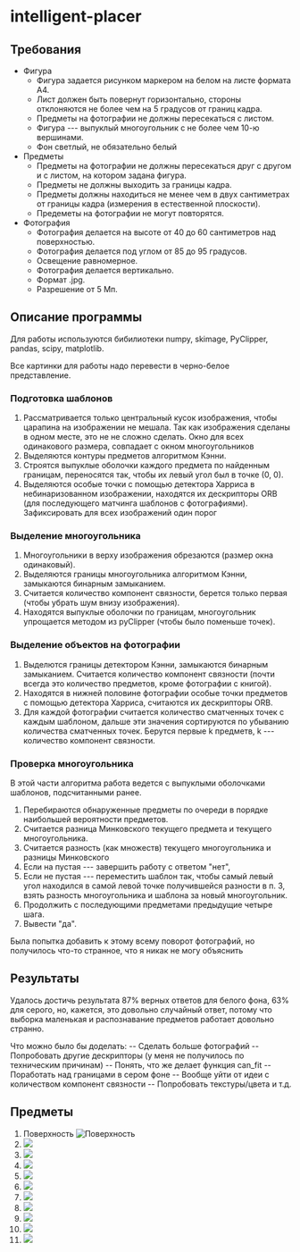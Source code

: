 # intelligent-placer
## Требования
* Фигура
  * Фигура задается рисунком маркером на белом на листе формата А4.
  * Лист должен быть повернут горизонтально, стороны отклоняются не более чем на 5 градусов от границ кадра.
  * Предметы на фотографии не должны пересекаться с листом.
  * Фигура --- выпуклый многоугольник с не более чем 10-ю вершинами.
  * Фон светлый, не обязательно белый
* Предметы
  * Предметы на фотографии не должны пересекаться друг с другом и с листом, на котором задана фигура.
  * Предметы не должны выходить за границы кадра.
  * Предметы должны находиться не менее чем в двух сантиметрах от границы кадра (измерения в естественной плоскости).
  * Предеметы на фотографии не могут повторятся.
* Фотография
  * Фотография делается на высоте от 40 до 60 сантиметров над поверхностью.
  * Фотография делается под углом от 85 до 95 градусов.
  * Освещение равномерное.
  * Фотография делается вертикально.
  * Формат .jpg.
  * Разрешение от 5 Мп.
 ## Описание программы

Для работы используются бибилиотеки numpy, skimage, PyClipper, pandas, scipy, matplotlib.
 
 Все картинки для работы надо перевести в черно-белое представление.
 ### Подготовка шаблонов
 1. Рассматривается только центральный кусок изображения, чтобы царапина на изображении не мешала. Так как изображения сделаны в одном месте, это не не сложно сделать. Окно для всех одинакового размера, совпадает с окном многоугольников
 1. Выделяются контуры предметов алгоритмом Кэнни. 
 4. Строятся выпуклые оболочки каждого предмета по найденным границам, переносятся так, чтобы их левый угол был в точке (0, 0).
 6. Выделяются особые точки с помощью детектора Харриса в небинаризованном изображении, находятся их дескрипторы ORB (для последующего матчинга шаблонов с фотографиями). Зафиксировать для всех изображений один порог
 
 ### Выделение многоугольника
 1. Многоугольники в верху изображения обрезаются (размер окна одинаковый).
 1. Выделяются границы многоугольника алгоритмом Кэнни, замыкаются бинарным замыканием.
 2. Считается количество компонент связности, берется только первая (чтобы убрать шум внизу изображения).
 3. Находятся выпуклые оболочки по границам, многоугольник упрощается методом из pyClipper (чтобы было поменьше точек).
 
 ### Выделение объектов на фотографии
 1. Выделются границы детектором Кэнни, замыкаются бинарным замыканием. Считается количество компонент связности (почти всегда это количество предметов, кроме фотографии с книгой).
 1. Находятся в нижней половине фотографии особые точки предметов с помощью детектора Харриса, считаются их дескрипторы ORB.
 2. Для каждой фотографии считается количество сматченных точек с каждым шаблоном, дальше эти значения сортируются по убыванию количества сматченных точек. Берутся первые k предметв, k --- количество компонент связности.

### Проверка многоугольника
В этой части алгоритма работа ведется с выпуклыми оболочками шаблонов, подсчитанными ранее.

1. Перебираются обнаруженные предметы по очереди в порядке наибольшей вероятности предметов.
2. Считается разница Минковского текущего предмета и текущего многоугольника.
3. Считается разность (как множеств) текущего многоугольника и разницы Минковского
3. Если на пустая --- завершить работу с ответом "нет", 
4. Если не пустая --- переместить шаблон так, чтобы самый левый угол находился в самой левой точке получившейся разности в п. 3, взять разность многоугольника и шаблона за новый многоугольник. 
4. Продолжить с последующими предметами предыдущие четыре шага.
5. Вывести "да".

Была попытка добавить к этому всему поворот фотографий, но получилось что-то странное, что я никак не могу объяснить

## Результаты

Удалось достичь результата 87% верных ответов для белого фона, 63% для серого, но, кажется, это довольно случайный ответ, потому что выборка маленькая и распознавание предметов работает довольно странно.

Что можно было бы доделать:
-- Сделать больше фотографий
-- Попробовать другие дескрипторы (у меня не получилось по техническим причинам)
-- Понять, что же делает функция can_fit
-- Поработать над границами в сером фоне
-- Вообще уйти от идеи с количеством компонент связности
-- Попробовать текстуры/цвета
и т.д.

 ## Предметы
1. Поверхность
 ![Поверхность](/images/photo5321203346188646679.jpg)
2. ![](/images/photo5321203346188646678.jpg)
3. ![](images/photo5321203346188646677.jpg)
4. ![](images/photo5321203346188646676.jpg)
5. ![](images/photo5321203346188646675.jpg)
6. ![](images/photo5321203346188646674.jpg)
7. ![](images/photo5321203346188646673.jpg)
8. ![](images/photo5321203346188646672.jpg)
9. ![](images/photo5321203346188646671.jpg)
10. ![](images/photo5321203346188646670.jpg)
11. ![](images/photo5321203346188646669.jpg)

